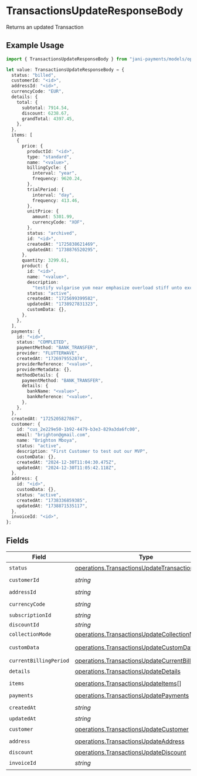 # TransactionsUpdateResponseBody

Returns an updated Transaction

## Example Usage

```typescript
import { TransactionsUpdateResponseBody } from "jani-payments/models/operations";

let value: TransactionsUpdateResponseBody = {
  status: "billed",
  customerId: "<id>",
  addressId: "<id>",
  currencyCode: "EUR",
  details: {
    total: {
      subtotal: 7914.54,
      discount: 6238.67,
      grandTotal: 4397.45,
    },
  },
  items: [
    {
      price: {
        productId: "<id>",
        type: "standard",
        name: "<value>",
        billingCycle: {
          interval: "year",
          frequency: 9620.24,
        },
        trialPeriod: {
          interval: "day",
          frequency: 413.46,
        },
        unitPrice: {
          amount: 5301.99,
          currencyCode: "XOF",
        },
        status: "archived",
        id: "<id>",
        createdAt: "1725838621469",
        updatedAt: "1738876520295",
      },
      quantity: 3299.61,
      product: {
        id: "<id>",
        name: "<value>",
        description:
          "testify vulgarise yum near emphasize overload stiff unto excepting insidious",
        status: "active",
        createdAt: "1725699399582",
        updatedAt: "1738927831323",
        customData: {},
      },
    },
  ],
  payments: {
    id: "<id>",
    status: "COMPLETED",
    paymentMethod: "BANK_TRANSFER",
    provider: "FLUTTERWAVE",
    createdAt: "1726979552874",
    providerReference: "<value>",
    providerMetadata: {},
    methodDetails: {
      paymentMethod: "BANK_TRANSFER",
      details: {
        bankName: "<value>",
        bankReference: "<value>",
      },
    },
  },
  createdAt: "1725205827867",
  customer: {
    id: "cus_2e229e50-1b92-4479-b3e3-829a3da6fc00",
    email: "brighton@gmail.com",
    name: "Brighton Mboya",
    status: "active",
    description: "First Customer to test out our MVP",
    customData: {},
    createdAt: "2024-12-30T11:04:30.475Z",
    updatedAt: "2024-12-30T11:05:42.118Z",
  },
  address: {
    id: "<id>",
    customData: {},
    status: "active",
    createdAt: "1738336859385",
    updatedAt: "1738871535117",
  },
  invoiceId: "<id>",
};
```

## Fields

| Field                                                                                                                  | Type                                                                                                                   | Required                                                                                                               | Description                                                                                                            |
| ---------------------------------------------------------------------------------------------------------------------- | ---------------------------------------------------------------------------------------------------------------------- | ---------------------------------------------------------------------------------------------------------------------- | ---------------------------------------------------------------------------------------------------------------------- |
| `status`                                                                                                               | [operations.TransactionsUpdateTransactionsStatus](../../models/operations/transactionsupdatetransactionsstatus.md)     | :heavy_check_mark:                                                                                                     | N/A                                                                                                                    |
| `customerId`                                                                                                           | *string*                                                                                                               | :heavy_check_mark:                                                                                                     | N/A                                                                                                                    |
| `addressId`                                                                                                            | *string*                                                                                                               | :heavy_check_mark:                                                                                                     | N/A                                                                                                                    |
| `currencyCode`                                                                                                         | *string*                                                                                                               | :heavy_check_mark:                                                                                                     | N/A                                                                                                                    |
| `subscriptionId`                                                                                                       | *string*                                                                                                               | :heavy_minus_sign:                                                                                                     | N/A                                                                                                                    |
| `discountId`                                                                                                           | *string*                                                                                                               | :heavy_minus_sign:                                                                                                     | N/A                                                                                                                    |
| `collectionMode`                                                                                                       | [operations.TransactionsUpdateCollectionMode](../../models/operations/transactionsupdatecollectionmode.md)             | :heavy_minus_sign:                                                                                                     | N/A                                                                                                                    |
| `customData`                                                                                                           | [operations.TransactionsUpdateCustomData](../../models/operations/transactionsupdatecustomdata.md)                     | :heavy_minus_sign:                                                                                                     | Any valid JSON value                                                                                                   |
| `currentBillingPeriod`                                                                                                 | [operations.TransactionsUpdateCurrentBillingPeriod](../../models/operations/transactionsupdatecurrentbillingperiod.md) | :heavy_minus_sign:                                                                                                     | N/A                                                                                                                    |
| `details`                                                                                                              | [operations.TransactionsUpdateDetails](../../models/operations/transactionsupdatedetails.md)                           | :heavy_check_mark:                                                                                                     | N/A                                                                                                                    |
| `items`                                                                                                                | [operations.TransactionsUpdateItems](../../models/operations/transactionsupdateitems.md)[]                             | :heavy_check_mark:                                                                                                     | N/A                                                                                                                    |
| `payments`                                                                                                             | [operations.TransactionsUpdatePayments](../../models/operations/transactionsupdatepayments.md)                         | :heavy_check_mark:                                                                                                     | N/A                                                                                                                    |
| `createdAt`                                                                                                            | *string*                                                                                                               | :heavy_check_mark:                                                                                                     | N/A                                                                                                                    |
| `updatedAt`                                                                                                            | *string*                                                                                                               | :heavy_minus_sign:                                                                                                     | N/A                                                                                                                    |
| `customer`                                                                                                             | [operations.TransactionsUpdateCustomer](../../models/operations/transactionsupdatecustomer.md)                         | :heavy_check_mark:                                                                                                     | N/A                                                                                                                    |
| `address`                                                                                                              | [operations.TransactionsUpdateAddress](../../models/operations/transactionsupdateaddress.md)                           | :heavy_check_mark:                                                                                                     | N/A                                                                                                                    |
| `discount`                                                                                                             | [operations.TransactionsUpdateDiscount](../../models/operations/transactionsupdatediscount.md)                         | :heavy_minus_sign:                                                                                                     | N/A                                                                                                                    |
| `invoiceId`                                                                                                            | *string*                                                                                                               | :heavy_check_mark:                                                                                                     | N/A                                                                                                                    |